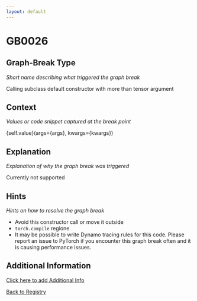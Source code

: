 ```yaml
---
layout: default
---
```

# GB0026

## Graph-Break Type
*Short name describing what triggered the graph break*

Calling subclass default constructor with more than tensor argument

## Context
*Values or code snippet captured at the break point*

{self.value}(args={args}, kwargs={kwargs})

## Explanation
*Explanation of why the graph break was triggered*

Currently not supported

## Hints
*Hints on how to resolve the graph break*

- Avoid this constructor call or move it outside 
- `torch.compile` regione
- It may be possible to write Dynamo tracing rules for this code. Please report an issue to PyTorch if you encounter this graph break often and it is causing performance issues.


## Additional Information

<!-- ADDITIONAL INFORMATION START - Add custom information below this line -->

<!-- ADDITIONAL INFORMATION END -->


[Click here to add Additional Info](https://github.com/pytorch-labs/compile-graph-break-site/edit/main/docs/gb/gb0026.md)

[Back to Registry](../index.html)
